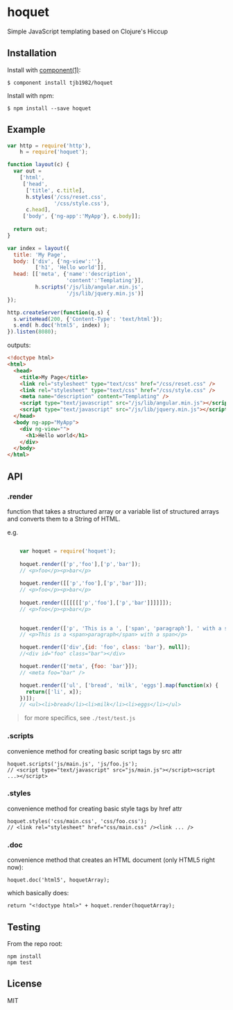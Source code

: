 # hoquet

  Simple JavaScript templating based on Clojure's Hiccup


## Installation

Install with [component(1)](http://component.io):

    $ component install tjb1982/hoquet

Install with npm:

    $ npm install --save hoquet


## Example
```javascript
var http = require('http'),
    h = require('hoquet');

function layout(c) {
  var out =
    ['html',
     ['head',
      ['title', c.title],
      h.styles('/css/reset.css',
               '/css/style.css'),
      c.head],
     ['body', {'ng-app':'MyApp'}, c.body]];
  
  return out;
}

var index = layout({
  title: 'My Page',
  body: ['div', {'ng-view':''},
         ['h1', 'Hello world']],
  head: [['meta', {'name':'description',
                   'content':'Templating'}],
         h.scripts('/js/lib/angular.min.js',
                   '/js/lib/jquery.min.js')]
});

http.createServer(function(q,s) {
  s.writeHead(200, {'Content-Type': 'text/html'});
  s.end( h.doc('html5', index) );
}).listen(8080);
```

outputs:

```html
<!doctype html>
<html>
  <head>
    <title>My Page</title>
    <link rel="stylesheet" type="text/css" href="/css/reset.css" />
    <link rel="stylesheet" type="text/css" href="/css/style.css" />
    <meta name="description" content="Templating" />
    <script type="text/javascript" src="/js/lib/angular.min.js"></script>
    <script type="text/javascript" src="/js/lib/jquery.min.js"></script>
  </head>
  <body ng-app="MyApp">
    <div ng-view="">
      <h1>Hello world</h1>
    </div>
  </body>
</html>
```

## API

### .render

function that takes a structured array or a variable list of structured arrays and converts them to a String of HTML.

e.g.

```javascript

    var hoquet = require('hoquet');
    
    hoquet.render(['p','foo'],['p','bar']);
    // <p>foo</p><p>bar</p>
    
    hoquet.render([['p','foo'],['p','bar']]);
    // <p>foo</p><p>bar</p>
    
    hoquet.render([[[[[['p','foo'],['p','bar']]]]]]);
    // <p>foo</p><p>bar</p>

    
    hoquet.render(['p', 'This is a ', ['span', 'paragraph'], ' with a span']);
    // <p>This is a <span>paragraph</span> with a span</p>

    hoquet.render(['div',{id: 'foo', class: 'bar'}, null]);
    //<div id="foo" class="bar"></div>

    hoquet.render(['meta', {foo: 'bar'}]);
    // <meta foo="bar" />

    hoquet.render(['ul', ['bread', 'milk', 'eggs'].map(function(x) {
      return(['li', x]);
    })]);
    // <ul><li>bread</li><li>milk</li><li>eggs</li></ul>
```

> for more specifics, see `./test/test.js`

### .scripts

convenience method for creating basic script tags by src attr

    hoquet.scripts('js/main.js', 'js/foo.js');
    // <script type="text/javascript" src="js/main.js"></script><script ...></script>

### .styles

convenience method for creating basic style tags by href attr

    hoquet.styles('css/main.css', 'css/foo.css');
    // <link rel="stylesheet" href="css/main.css" /><link ... />

### .doc

convenience method that creates an HTML document (only HTML5 right now):
    
    hoquet.doc('html5', hoquetArray);
    
which basically does:

    return "<!doctype html>" + hoquet.render(hoquetArray);

## Testing

From the repo root:

```
npm install
npm test
```

## License

MIT

